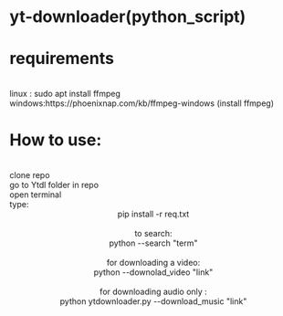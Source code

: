 # yt-downloader(python_script)
# requirements
<br>
linux : sudo apt install ffmpeg
<br>
windows:https://phoenixnap.com/kb/ffmpeg-windows (install ffmpeg)

# How to use:
<br>
clone repo
<br>
go to Ytdl folder in repo 
<br>
open terminal
  <br>
  type:
  <br>
  <center>pip install -r req.txt<center>
  <br>
  to search:
  <br>
  <center>python --search "term"<center>
  <br>
  for downloading a video:
  <br>
  <center>python  --downolad_video "link"<center>
  <br>
  for downloading audio only :
  <br>
  <center>python ytdownloader.py --download_music "link"<center>
